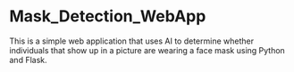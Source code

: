 # Mask_Detection_WebApp
This is a simple web application that uses AI to determine whether individuals that show up in a picture are wearing a face mask using Python and Flask. 
